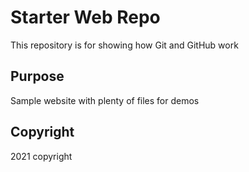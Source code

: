 # Starter Web Repo

This repository is for showing how Git and GitHub work

## Purpose

Sample website with plenty of files for demos

## Copyright
2021 copyright